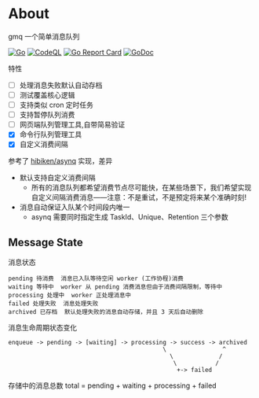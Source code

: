 # About

gmq 一个简单消息队列

[![Go](https://github.com/giant-stone/gmq/actions/workflows/go.yml/badge.svg)](https://github.com/giant-stone/gmq/actions/workflows/go.yml)
[![CodeQL](https://github.com/giant-stone/gmq/actions/workflows/codeql-analysis.yml/badge.svg)](https://github.com/giant-stone/gmq/actions/workflows/codeql-analysis.yml)
[![Go Report Card](https://goreportcard.com/badge/github.com/giant-stone/gmq)](https://goreportcard.com/report/github.com/giant-stone/gmq)
[![GoDoc](https://godoc.org/github.com/giant-stone/gmq?status.svg)](https://godoc.org/github.com/giant-stone/gmq)


特性

- [ ] 处理消息失败默认自动存档
- [ ] 测试覆盖核心逻辑
- [ ] 支持类似 cron 定时任务
- [ ] 支持暂停队列消费
- [ ] 网页端队列管理工具,自带简易验证
- [x] 命令行队列管理工具
- [x] 自定义消费间隔

参考了 [hibiken/asynq](https://github.com/hibiken/asynq) 实现，差异

- 默认支持自定义消费间隔
  - 所有的消息队列都希望消费节点尽可能快，在某些场景下，我们希望实现自定义间隔消费消息——注意：不是重试，不是预定将来某个准确时刻!
- 消息自动保证入队某个时间段内唯一
  - asynq 需要同时指定生成 TaskId、Unique、Retention 三个参数

## Message State

消息状态

    pending 待消费  消息已入队等待空闲 worker (工作协程)消费
    waiting 等待中  worker 从 pending 消费消息但由于消费间隔限制，等待中
    processing 处理中  worker 正处理消息中
    failed 处理失败  消息处理失败
    archived 已存档  默认处理失败的消息自动存储，并且 3 天后自动删除

消息生命周期状态变化

    enqueue -> pending -> [waiting] -> processing -> success -> archived
                                                \                ^
                                                  \             /
                                                   \           /
                                                    +-> failed

存储中的消息总数 total = pending + waiting + processing + failed
